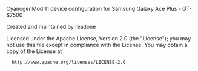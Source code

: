 CyanogenMod 11 device configuration for Samsung Galaxy Ace Plus - GT-S7500

Created and maintained by readone



Licensed under the Apache License, Version 2.0 (the "License");
 you may not use this file except in compliance with the License.
 You may obtain a copy of the License at

      http://www.apache.org/licenses/LICENSE-2.0
